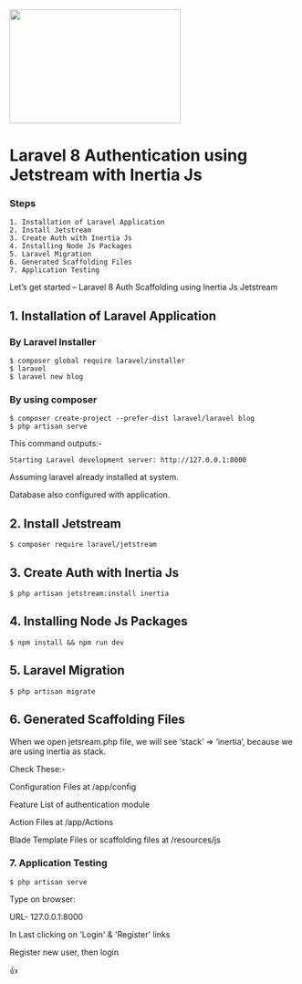 <img src="https://laravelnews.s3.amazonaws.com/images/jetstream-banners.jpeg" width="300" height="200">

# Laravel 8 Authentication using Jetstream with Inertia Js

### Steps

    1. Installation of Laravel Application
    2. Install Jetstream
    3. Create Auth with Inertia Js
    4. Installing Node Js Packages
    5. Laravel Migration
    6. Generated Scaffolding Files
    7. Application Testing

 Let’s get started – Laravel 8 Auth Scaffolding using Inertia Js Jetstream

## 1. Installation of Laravel Application

 ### By Laravel Installer

	$ composer global require laravel/installer
	$ laravel
	$ laravel new blog

### By using composer	
	$ composer create-project --prefer-dist laravel/laravel blog
	$ php artisan serve

This command outputs:-

	Starting Laravel development server: http://127.0.0.1:8000

Assuming laravel already installed at system.

Database also configured with application.

## 2. Install Jetstream
	$ composer require laravel/jetstream

## 3. Create Auth with Inertia Js

	$ php artisan jetstream:install inertia

## 4. Installing Node Js Packages

	$ npm install && npm run dev

## 5. Laravel Migration

	$ php artisan migrate

## 6. Generated Scaffolding Files

When we open jetsream.php file, we will see ‘stack’ => ‘inertia’, because we are using inertia as stack.

Check These:-

Configuration Files at /app/config

Feature List of authentication module

Action Files at /app/Actions

Blade Template Files or scaffolding files at /resources/js


### 7. Application Testing

	$ php artisan serve

Type on browser: 

URL- 127.0.0.1:8000	


In Last clicking on 'Login' & 'Register' links 

Register new user, then login


:+1:
